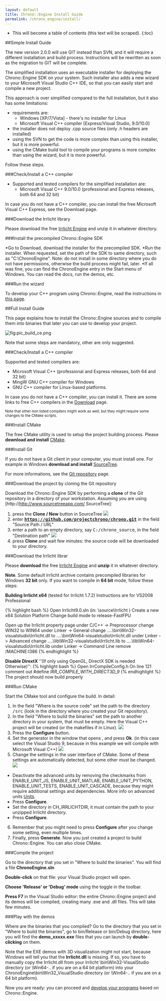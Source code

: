 ```yaml
---
layout: default
title: Chrono::Engine Install Guide
permalink: /chrono_engine/install/
---
```


* This will become a table of contents (this text will be scraped).
{:toc}

##Simple Install Guide

<span class="label label-warning"><span class="glyphicon glyphicon-warning-sign"></span></span> The new version 2.0.0 will use GIT instead than SVN, and it will require a different installation and build process. Instructions will be rewritten as soon as the migration to GIT will be complete. 

The simplified installation uses an executable installer for deploying the Chrono::Engine SDK on your system. Such installer also adds a new wizard to your Microsoft Visual Studio C++ IDE, so that you can easily start and compile a new project.

This approach is over simplified compared to the full installation, but it also has some limitations:

* requirements are:
  *  Windows [XP/7/Vista] - there's no installer for Linux
  *  Microsoft Visual C++ compiler [Express/Visual Studio, 9.0/10.0] 
* the installer does not deploy .cpp source files (only .h headers are installed)
* using the SVN to get the code is more complex than using this installer, but it is more powerful.
* using the CMake build tool to compile your programs is more complex than using the wizard, but it is more powerful. 

Follow these steps. 

###Check/Install a C++ compiler
* Supported and tested compilers for the simplified installation are:
  * Microsoft Visual C++ 9.0/10.0 (professional and Express releases, both 64 and 32 bit) 

In case you do not have a C++ compiler, you can install the free Microsoft Visual C++ Express, see the Download page. 

###Download the Irrlicht library

Please download the free [Irrlicht Engine](http://irrlicht.sourceforge.net/downloads.html) and unzip it in whatever directory. 

###Install the precompiled Chrono::Engine SDK

*Go to Download, download the installer for the precompiled SDK.
*Run the installer. When requested, set the path of the SDK to same directory, such as "C:\ChronoEngine". Note: do not install in some directory where you do not have permissions, otherwise the build process might fail, later.
*If all was fine, you can find the ChronoEngine entry in the Start menu of Windows. You can read the docs, run the demos, etc. 

###Run the wizard

To develop your C++ program using Chrono::Engine, read the instructions in [this page](). 

##Full Install Guide

This page explains how to install the Chrono::Engine sources and to compile them into binaries that later you can use to develop your project.

![](/images/pic_build_ce.png "fig:pic_build_ce.png")

Note that some steps are mandatory, other are only suggested.

###Check/Install a C++ compiler

Supported and tested compilers are:
* Microsoft Visual C++ (professional and Express releases, both 64 and 32 bit)
* MingW GNU C++ compiler for Windows
* GNU C++ compiler for Linux-based platforms.

In case you do not have a C++ compiler, you can install it. There are some links to free C++ compilers in the [Download]() page. 

<small>Note that other non listed compilers might work as well, but they might require some changes to the CMake scripts.</small>

###Install CMake

The free CMake utility is used to setup the project building process.
Please **download and install** [CMake](http://www.cmake.org/cmake/resources/software.html).


###Install Git

If you do not have a Git client in your computer, you must install one.
For example in Windows **download and install** [SourceTree](http://www.sourcetreeapp.com/). 

For more informations, see the [Git repository]() page.


###Download the project by cloning the Git repository

Download the Chrono::Engine SDK by performing a **clone** of the Git repository in a directory of your workstation. 
Assuming you are using [http://http://www.sourcetreeapp.com/ SourceTree]:

1. press the **Clone / New** button in SourceTree ![](/images/install_ST1.gif)
2. enter **<tt>https://github.com/projectchrono/chrono.git</tt>** in the field "Source Path / URL"
3. enter a path to an empty directory, say <tt>C:/chrono_source</tt>, in the field "Destination path" ![](/images/install_ST2.gif)
4. press **Clone** and wait few minutes: the source code will be downloaded to your directory.

###Download the Irrlicht librar

Please **download** the free [Irrlicht Engine](http://irrlicht.sourceforge.net/downloads.html) and **unzip** it in whatever directory.


<span class="label label-info"><span class="glyphicon glyphicon-info-sign"></span></span>  **Note**. Some default Irrlicht archive contains precompiled libraries for Windows **32 bit** only. If you want to compile in **64 bit** mode, follow these steps:

**Building Irrlicht x64** (tested for Irrlicht 1.7.2)
Instructions are for VS2008 Professional

{% highlight bash %}
Open Irrlicht9.0.sln (in: \source\Irrlicht )
Create a new x64 Solution Platform 
Change build mode to release-FastFPU 

Open up the Irrlicht property page 
under C/C++ -> Preprocessor change WIN32 to WIN64 
under Linker -> General change ..\..\bin\Win32-visualstudio\Irrlicht.dll to ..\..\bin\Win64-visualstudio\Irrlicht.dll 
under Linker -> Advanced change ..\..\lib\Win32-visualstudio\Irrlicht.lib to ..\..\lib\Win64-visualstudio\Irrlicht.lib 
under Linker -> Command Line remove /MACHINE:I386 
{% endhighlight %}

**Disable DirextX** ''(If only using OpenGL, DirectX SDK is needed Otherwise)'':
{% highlight bash %}
Open IrrCompileConfig.h
On line 121 comment out #define _IRR_COMPILE_WITH_DIRECT3D_9_
{% endhighlight %}
The project should now build properly

###Run CMake

Start the CMake tool and configure the build. In detail:

1. In the field "Where is the source code" set the path to the directory <tt>/src</tt> (look in the directory where you created your Git repository). 
2. In the field "Where to build the binaries" set the path to another directory in your system, that must be empty. Here the Visual C++ project will be created (or the makefiles if in Linux). ![](/images/install_5.gif)
3. Press the **Configure** button.
4. Set the generator in the window that opens , and press **Ok**. (in this case select the Visual Studio 9, because in this example we will compile with Microsoft Visual C++) ![](/images/install_6.gif)
5. Change the settings in the user interface of CMake. Some of these settings are automatically detected, but some other must be changed. ![](/images/install_7.gif)
  * Deactivate the advanced units by removing the checkmarks from ENABLE_UNIT_JS, ENABLE_UNIT_MATLAB, ENABLE_UNIT_PYTHON, ENABLE_UNIT_TESTS, ENABLE_UNIT_CASCADE, because they might require additional settings and dependencies. More info on advanced units [Units]().
  * Press **Configure**.
  * Set the directory in CH_IRRLICHTDIR, it must contain the path to your unzipped Irrlicht directory. 
  * Press **Configure**.
6. Remember that you might need to press **Configure** after you change some setting, even multiple times. 
7. Finally, press **Generate**.
Now you just created a project to build Chrono::Engine. You can also close CMake.

###Compile the project

Go to the directory that you set in "Where to build the binaries". You will find a file **ChronoEngine.sln**

**Double-click** on that file: your Visual Studio project will open.

**Choose 'Release' or 'Debug' mode** using the toggle in the toolbar.
 
**Press F7** in the Visual Studio editor: the entire Chrono::Engine project and its demos will be compiled, creating many .exe and .dll files. 
This will take few minutes.

###Play with the demos

Where are the binaries that you compiled? Go to the directory that you set in "Where to build the binaries", go to bin/Release or bin/Debug directory, here you will find the **demo_xxxxx.exe** files that you can launch by **double-clicking** on them.


<span class="label label-warning"><span class="glyphicon glyphicon-warning-sign"></span></span>
Note that the EXE demos with 3D visualization might not start, because Windows will tell you that the **Irrlicht.dll** is missing. If so, you have to manually copy the Irrlicht.dll from your Irrlicht \bin\Win32-VisualStudio directory (or \Win64-.. if you are on a 64 bit platform) into your ChronoEngine\bin\Win32_VisualStudio directory (or \Win64-.. if you are on a 64 bit platform).


Now you are ready: you can proceed and [develop your programs]() based on Chrono::Engine.
